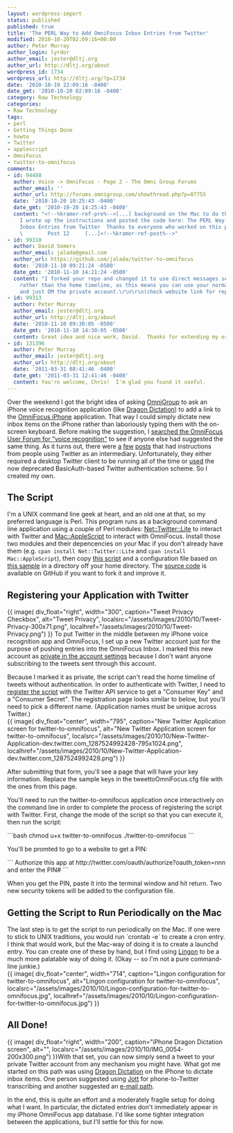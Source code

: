 ```yaml
---
layout: wordpress-import
status: published
published: true
title: 'The PERL Way to Add OmniFocus Inbox Entries from Twitter'
modified: 2010-10-20T02:09:16+00:00
author: Peter Murray
author_login: lyrdor
author_email: jester@dltj.org
author_url: http://dltj.org/about
wordpress_id: 1734
wordpress_url: http://dltj.org/?p=1734
date: '2010-10-19 22:09:16 -0400'
date_gmt: '2010-10-20 02:09:16 -0400'
category: Raw Technology
categories:
- Raw Technology
tags:
- perl
- Getting Things Done
- howto
- Twitter
- applescript
- OmniFocus
- twitter-to-omnifocus
comments:
- id: 94488
  author: Voice -> OmniFocus - Page 2 - The Omni Group Forums
  author_email: ''
  author_url: http://forums.omnigroup.com/showthread.php?p=87755
  date: '2010-10-20 10:25:43 -0400'
  date_gmt: '2010-10-20 14:25:43 -0400'
  content: "<!--%kramer-ref-pre%-->[...] background on the Mac to do the same thing.
    I wrote up the instructions and posted the code here: The PERL Way to Add OmniFocus
    Inbox Entries from Twitter  Thanks to everyone who worked on this problem previously.
    \        Post 12     [...]<!--%kramer-ref-post%-->"
- id: 99310
  author: David Somers
  author_email: jalada@gmail.com
  author_url: https://github.com/jalada/twitter-to-omnifocus
  date: '2010-11-10 09:21:24 -0500'
  date_gmt: '2010-11-10 14:21:24 -0500'
  content: "I forked your repo and changed it to use direct messages sent to the account
    rather than the home timeline, as this means you can use your normal account,
    and just DM the private account.\r\n\r\n(check website link for repo)"
- id: 99313
  author: Peter Murray
  author_email: jester@dltj.org
  author_url: http://dltj.org/about
  date: '2010-11-10 09:30:05 -0500'
  date_gmt: '2010-11-10 14:30:05 -0500'
  content: Great idea and nice work, David.  Thanks for extending my original work.
- id: 131396
  author: Peter Murray
  author_email: jester@dltj.org
  author_url: http://dltj.org/about
  date: '2011-03-31 08:41:46 -0400'
  date_gmt: '2011-03-31 12:41:46 -0400'
  content: You're welcome, Chris!  I'm glad you found it useful.
---
```

<p>Over the weekend I got the bright idea of asking <a href="http://www.omnigroup.com/" title="The Omni Group">OmniGroup</a> to ask an iPhone voice recognition application (like <a href="http://itunes.apple.com/us/app/dragon-dictation/id341446764?mt=8" title="Dragon Dictation for iPhone, iPod touch, and iPad on the iTunes App Store">Dragon Dictation</a>) to add a link to the <a href="http://www.omnigroup.com/products/omnifocus_for_iphone/" title="OmniFocus for iPhone - Products - The Omni Group">OmniFocus iPhone</a> application.  That way I could simply dictate new inbox items on the iPhone rather than laboriously typing them with the on-screen keyboard.  Before making the suggestion, I <a href="http://forums.omnigroup.com/search.php?do=process&amp;quicksearch=1&amp;childforums=1&amp;exactname=1&amp;s=&amp;securitytoken=guest&amp;query=voice+recognition&amp;showposts=0" title="The Omni Group Forums - Search Forums">searched the OmniFocus User Forum for "voice recognition"</a> to see if anyone else had suggested the same thing.  As it turns out, there were <a href="http://forums.omnigroup.com/showthread.php?t=5871" title="Ubiqutious task entry -- anywhere, anytime - The Omni Group Forums">a</a> <a href="http://forums.omnigroup.com/showthread.php?t=11543&amp;highlight=voice+recognition" title="Voice -> OmniFocus - The Omni Group Forums">few</a> <a href="http://forums.omnigroup.com/showthread.php?t=11544&amp;highlight=voice+recognition" title="new solution to speak new inbox tasks - The Omni Group Forums">posts</a> that had instructions from people using Twitter as an intermediary.  Unfortunately, they either required a desktop Twitter client to be running all of the time or <a href="http://ptone.com/dablog/2009/03/voice-to-omnifocus-revisited/" title="Voice to OmniFocus, revisited">used</a> the now deprecated BasicAuth-based Twitter authentication scheme.  So I created my own.<br />
<!--more--></p>
<h2>The Script</h2>
<p>I'm a UNIX command line geek at heart, and an old one at that, so my preferred language is Perl. This program runs as a background command line application using a couple of Perl modules:  <a href="http://search.cpan.org/dist/Net-Twitter-Lite/" title="Marc Mims / Net-Twitter-Lite - search.cpan.org">Net::Twitter::Lite</a> to interact with Twitter and <a href="http://search.cpan.org/~dsugal/Mac-AppleScript/" title="Dan Sugalski / Mac-AppleScript - search.cpan.org">Mac::AppleScript</a> to interact with OmniFocus.  Install those two modules and their depencencies on your Mac if you don't already have them (e.g. <code>cpan install Net::Twitter::Lite</code> and <code>cpan install Mac::AppleScript</code>), then copy <a href="http://github.com/dltj/twitter-to-omnifocus/raw/master/twitter-to-omnifocus" title="twitter-to-omnifocus script">this script</a> and a configuration file based on <a href="http://github.com/dltj/twitter-to-omnifocus/raw/master/tweettoOmniFocus.cfg.example" title="tweettoOmniFocus.cfg example">this sample</a> in a directory off your home directory.  The <a href="http://github.com/dltj/twitter-to-omnifocus" title="dltj's twitter-to-omnifocus at master - GitHub">source code</a> is available on GitHub if you want to fork it and improve it.</p>
<h2>Registering your Application with Twitter</h2>
<p>{{ image(
    div_float="right",
    width="300",
    caption="Tweet Privacy Checkbox",
    alt="Tweet Privacy",
    localsrc="/assets/images/2010/10/Tweet-Privacy-300x71.png",
    localhref="/assets/images/2010/10/Tweet-Privacy.png") }}
To put Twitter in the middle between my iPhone voice recognition app and OmniFocus, I set up a new Twitter account just for the purpose of pushing entries into the OmniFocus Inbox.  I marked this new account as <a href="http://support.twitter.com/groups/31-twitter-basics/topics/107-my-profile-account-settings/articles/14016-about-public-and-protected-accounts" title="Twitter Help Center">private in the account settings</a> because I don't want anyone subscribing to the tweets sent through this account.</p>
<p>Because I marked it as private, the script can't read the home timeline of tweets without authentication.  In order to authenticate with Twitter, I need to <a href="http://dev.twitter.com/apps" title="http://dev.twitter.com/apps">register the script</a> with the Twitter API service to get a "Consumer Key" and a "Consumer Secret".  The registration page looks similar to below, but you'll need to pick a different name.  (Application names must be unique across Twitter.)<br />{{ image(
    div_float="center",
    width="795",
    caption="New Twitter Application screen for twitter-to-omnifocus",
    alt="New Twitter Application screen for twitter-to-omnifocus",
    localsrc="/assets/images/2010/10/New-Twitter-Application-dev.twitter.com_1287524992428-795x1024.png",
    localhref="/assets/images/2010/10/New-Twitter-Application-dev.twitter.com_1287524992428.png") }}
</p>
<p>After submitting that form, you'll see a page that will have your key information.  Replace the sample keys in the tweettoOmniFocus.cfg file with the ones from this page.</p>
<p>You'll need to run the twitter-to-omnifocus application once interactively on the command line in order to complete the process of registering the script with Twitter.  First, change the mode of the script so that you can execute it, then run the script:</p>
```bash
chmod u+x twitter-to-omnifocus
./twitter-to-omnifocus
```
<p>You'll be promted to go to a website to get a PIN:</p>
```
Authorize this app at http://twitter.com/oauth/authorize?oauth_token=nnn and enter the PIN#
```
<p>When you get the PIN, paste it into the terminal window and hit return.  Two new security tokens will be added to the configuration file.</p>
<h2>Getting the Script to Run Periodically on the Mac</h2>
<p>The last step is to get the script to run periodically on the Mac.  If one were to stick to UNIX traditions, you would run `crontab -e` to create a cron entry.  I think that would work, but the Mac-way of doing it is to create a launchd entry.  You can create one of these by hand, but I find using <a href="http://sourceforge.net/projects/lingon/" title="Lingon | SourceForge.net">Lingon</a> to be a much more palatable way of doing it.  (Okay -- so I'm not a pure command-line junkie.)<br />{{ image(
    div_float="center",
    width="714",
    caption="Lingon configuration for twitter-to-omnifocus",
    alt="Lingon configuration for twitter-to-omnifocus",
    localsrc="/assets/images/2010/10/Lingon-configuration-for-twitter-to-omnifocus.jpg",
    localhref="/assets/images/2010/10/Lingon-configuration-for-twitter-to-omnifocus.jpg") }}
</p>
<h2>All Done!</h2>
<p>{{ image(
    div_float="right",
    width="200",
    caption="iPhone Dragon Dictation screen",
    alt="",
    localsrc="/assets/images/2010/10/IMG_0054-200x300.png") }}With that set, you can now simply send a tweet to your private Twitter account from any mechanism you might have.  What got me started on this path was using <a href="http://itunes.apple.com/us/app/dragon-dictation/id341446764?mt=8" title="Dragon Dictation for iPhone, iPod touch, and iPad on the iTunes App Store">Dragon Dictation</a> on the iPhone to dictate inbox items.  One person suggested using <a href="http://jott.com/default.aspx" title="Jott.com | Voice-to-Text Notes, To Dos &amp; Reminders.  Voicemail-to-Email and Text Message">Jott</a> for phone-to-Twitter transcribing and another suggested an <a href="http://tweetymail.com/" title="Twitter over Email">e-mail path</a>.</p>
<p>In the end, this is quite an effort and a moderately fragile setup for doing what I want.  In particular, the dictated entries don't immediately appear in my iPhone OmniFocus app database. I'd like some tighter integration between the applications, but I'll settle for this for now.<br />
<br style="clear: both" /></p>
